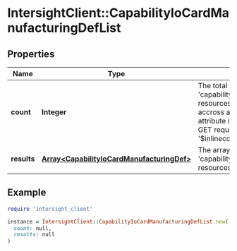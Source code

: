 # IntersightClient::CapabilityIoCardManufacturingDefList

## Properties

| Name | Type | Description | Notes |
| ---- | ---- | ----------- | ----- |
| **count** | **Integer** | The total number of &#39;capability.IoCardManufacturingDef&#39; resources matching the request, accross all pages. The &#39;Count&#39; attribute is included when the HTTP GET request includes the &#39;$inlinecount&#39; parameter. | [optional] |
| **results** | [**Array&lt;CapabilityIoCardManufacturingDef&gt;**](CapabilityIoCardManufacturingDef.md) | The array of &#39;capability.IoCardManufacturingDef&#39; resources matching the request. | [optional] |

## Example

```ruby
require 'intersight_client'

instance = IntersightClient::CapabilityIoCardManufacturingDefList.new(
  count: null,
  results: null
)
```

